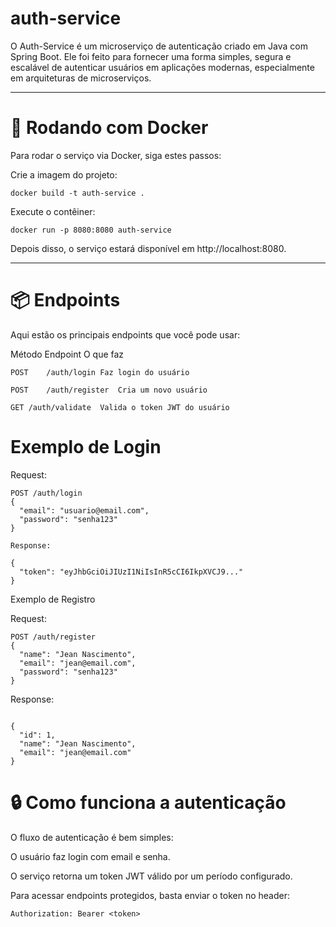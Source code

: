 # auth-service

O Auth-Service é um microserviço de autenticação criado em Java com Spring Boot.
Ele foi feito para fornecer uma forma simples, segura e escalável de autenticar usuários em aplicações modernas, especialmente em arquiteturas de microserviços.

--------

# 🐳 Rodando com Docker

Para rodar o serviço via Docker, siga estes passos:

Crie a imagem do projeto:
```properties
docker build -t auth-service .
```

Execute o contêiner:
```properties
docker run -p 8080:8080 auth-service
```

Depois disso, o serviço estará disponível em http://localhost:8080.

---

# 📦 Endpoints

Aqui estão os principais endpoints que você pode usar:

Método	Endpoint	O que faz
```properties
POST	/auth/login	Faz login do usuário
```
```properties
POST	/auth/register	Cria um novo usuário
```
```properties
GET	/auth/validate	Valida o token JWT do usuário
```


# Exemplo de Login

Request:

```properties
POST /auth/login
{
  "email": "usuario@email.com",
  "password": "senha123"
}
```
```properties
Response:

{
  "token": "eyJhbGciOiJIUzI1NiIsInR5cCI6IkpXVCJ9..."
}
```


Exemplo de Registro

Request:

```properties
POST /auth/register
{
  "name": "Jean Nascimento",
  "email": "jean@email.com",
  "password": "senha123"
}
```

Response:
```properties

{
  "id": 1,
  "name": "Jean Nascimento",
  "email": "jean@email.com"
}
```

# 🔒 Como funciona a autenticação

O fluxo de autenticação é bem simples:

O usuário faz login com email e senha.

O serviço retorna um token JWT válido por um período configurado.

Para acessar endpoints protegidos, basta enviar o token no header:

```properties
Authorization: Bearer <token>
```





